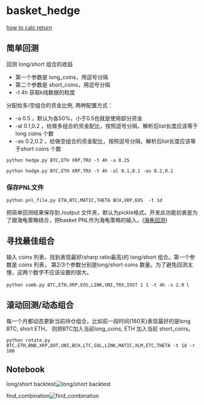 # basket_hedge

[how to calc return](https://romanorac.github.io/cryptocurrency/analysis/2017/12/29/cryptocurrency-analysis-with-python-part3.html )


## 简单回测

回测 long/short 组合的收益

* 第一个参数是 long_coins，用逗号分隔
* 第二个参数是 short_coins，用逗号分隔
* -t 4h 获取k线数据的粒度

分配给多/空组合的资金比例, 两种配置方式：
* -a 0.5 ，默认为各50%，小于0.5也就是使用部分资金
* -al 0.1,0.2 ，给做多组合的资金配比，按照逗号分隔，解析后list长度应该等于long coins 个数
* -as 0.2,0.2 ，给做空组合的资金配比，按照逗号分隔，解析后list长度应该等于short coins 个数


```python hedge.py BTC,ETH XRP,TRX -t 4h -a 0.25```


```python hedge.py BTC,ETH XRP,TRX -t 4h -al 0.1,0.1 -as 0.2,0.1```


###  保存PNL文件

```python pnl_file.py ETH,BTC,MATIC,THETA BCH,XRP,EOS  -t 1d```

把简单回测结果保存到./output 文件夹，默认为pickle格式。开发此功能初衷是为了跟海龟策略结合，把basket PNL作为海龟策略的输入。([海龟回测](https://github.com/bricks-dev/backtesting))
## 寻找最佳组合

输入 coins 列表，找到表现最好(sharp ratio最高)的 long/short 组合。第一个参数是 coins 列表， 第2/3个参数分别是long/short coins 数量。为了避免回测太慢，这两个数字不应该设置的很大。 


```python comb.py BTC,ETH,XRP,EOS,LINK,UNI,TRX,IOST 1 1 -t 4h -s 2.0 ```\


## 滚动回测/动态组合

每一个月都动态更新当前持仓组合，比如前一段时间(180天)表现最好的是long BTC, short ETH， 则把BTC加入当前long_coins, ETH 加入当前 short_coins。 

```python rotate.py BTC,ETH,BNB,XRP,DOT,UNI,BCH,LTC,SOL,LINK,MATIC,XLM,ETC,THETA -t 1d -r 180```


<h2>Notebook</h2>

long/short backtest![long/short backtest](https://user-images.githubusercontent.com/5565266/126291402-b9bd2ec3-89db-4ff0-a93d-0fc956528fa1.png)

find_combination![find_combination](https://user-images.githubusercontent.com/5565266/126302906-a3558823-c016-473e-9841-76b6ec5af436.png)




